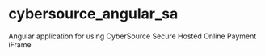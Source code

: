 # cybersource_angular_sa
Angular application for using CyberSource Secure Hosted Online Payment iFrame
